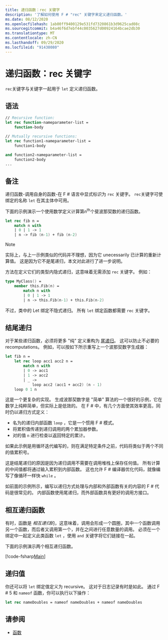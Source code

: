 ```yaml
---
title: 递归函数：rec 关键字
description: '了解如何使用 F # "rec" 关键字来定义递归函数。'
ms.date: 08/12/2020
ms.openlocfilehash: 1ab00ff9400129e531fd7320861b3d9625cad08c
ms.sourcegitcommit: b4a46f6d7ebf44c0035627d00924164bcae2db30
ms.translationtype: MT
ms.contentlocale: zh-CN
ms.lasthandoff: 09/29/2020
ms.locfileid: "91438080"
---
```

# <a name="recursive-functions-the-rec-keyword"></a>递归函数：rec 关键字

`rec`关键字与关键字一起用于 `let` 定义递归函数。

## <a name="syntax"></a>语法

```fsharp
// Recursive function:
let rec function-nameparameter-list =
    function-body

// Mutually recursive functions:
let rec function1-nameparameter-list =
    function1-body

and function2-nameparameter-list =
    function2-body
...
```

## <a name="remarks"></a>备注

递归函数-调用自身的函数-在 F # 语言中显式标识为 `rec` 关键字。 `rec`关键字可使绑定的名称 `let` 在其主体中可用。

下面的示例演示一个使用数学定义计算第*n*<sup>th</sup>个斐波那契数的递归函数。

```fsharp
let rec fib n =
    match n with
    | 0 | 1 -> 1
    | n -> fib (n-1) + fib (n-2)
```

> [!NOTE]
> 实际上，与上一示例类似的代码并不理想，因为它 unecessarily 已计算的重新计算值。 这是因为它不是尾递归，本文对此进行了进一步说明。

方法在定义它们的类型内隐式递归，这意味着无需添加 `rec` 关键字。 例如：

```fsharp
type MyClass() =
    member this.Fib(n) =
        match n with
        | 0 | 1 -> 1
        | n -> this.Fib(n-1) + this.Fib(n-2)
```

不过，类中的 Let 绑定不隐式递归。 所有 `let` 绑定函数都需要 `rec` 关键字。

## <a name="tail-recursion"></a>结尾递归

对于某些递归函数，必须将更多 "纯" 定义重构为 [尾递归](https://cs.stackexchange.com/questions/6230/what-is-tail-recursion)。 这可以防止不必要的 recomputations。 例如，可以按如下所示重写上一个波那契数字生成器：

```fsharp
let fib n =
    let rec loop acc1 acc2 n =
        match n with
        | 0 -> acc1
        | 1 -> acc2
        | _ ->
            loop acc2 (acc1 + acc2) (n - 1)
    loop 0 1 n
```

这是一个更复杂的实现。 生成波那契数字是 "简单" 算法的一个很好的示例，它在数学上纯粹简单，但实际上是低效的。 在 F # 中，有几个方面使其效率更高，同时仍以递归方式定义：

* 名为的递归内部函数 `loop` ，它是一个惯用 F # 模式。
* 将累积值传递到递归调用的两个累加器参数。
* 对的值 `n` 进行检查以返回特定的累计。

如果此示例是用循环迭代编写的，则在满足特定条件之前，代码将类似于两个不同的值累积号。

这是结尾递归的原因是因为递归调用不需要在调用堆栈上保存任何值。 所有计算的中间值都将通过输入累积到内部函数。 这也允许 F # 编译器优化代码，就像编写了像循环一样快 `while` 。

如前面的示例所示，编写以递归方式处理与内部和外部函数有关的内容的 F # 代码是很常见的。 内部函数使用尾递归，而外部函数具有更好的调用方接口。

## <a name="mutually-recursive-functions"></a>相互递归函数

有时，函数是 *相互递归*的，这意味着，调用会形成一个圆圈，其中一个函数调用另一个函数，而后者又调用第一个，并在之间进行任意数量的调用。 必须在一个绑定中一起定义此类函数 `let` ，使用 `and` 关键字将它们链接在一起。

下面的示例演示两个相互递归函数。

[!code-fsharp[Main](~/samples/snippets/fsharp/lang-ref-1/snippet4002.fs)]

## <a name="recursive-values"></a>递归值

你还可以将 `let` 绑定值定义为 recursive。 这对于日志记录有时是如此。 通过 F # 5 和 `nameof` 函数，你可以执行以下操作：

```fsharp
let rec nameDoubles = nameof nameDoubles + nameof nameDoubles
```

## <a name="see-also"></a>请参阅

- [函数](index.md)
